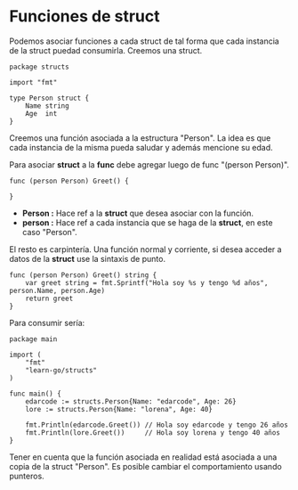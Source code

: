 # Funciones de struct

Podemos asociar funciones a cada struct de tal forma que cada instancia de la struct puedad consumirla. Creemos una struct.

```
package structs

import "fmt"

type Person struct {
	Name string
	Age  int
}
```

Creemos una función asociada a la estructura "Person". La idea es que cada instancia de la misma pueda saludar y además mencione su edad.

Para asociar **struct** a la **func** debe agregar luego de func "(person Person)".

```
func (person Person) Greet() {

}
```

- **Person :** Hace ref a la **struct** que desea asociar con la función.
- **person :** Hace ref a cada instancia que se haga de la **struct**, en este caso "Person".

El resto es carpintería. Una función normal y corriente, si desea acceder a datos de la **struct** use la sintaxis de punto.

```
func (person Person) Greet() string {
	var greet string = fmt.Sprintf("Hola soy %s y tengo %d años", person.Name, person.Age)
	return greet
}
```

Para consumir sería:

```
package main

import (
	"fmt"
	"learn-go/structs"
)

func main() {
	edarcode := structs.Person{Name: "edarcode", Age: 26}
	lore := structs.Person{Name: "lorena", Age: 40}

	fmt.Println(edarcode.Greet()) // Hola soy edarcode y tengo 26 años
	fmt.Println(lore.Greet())     // Hola soy lorena y tengo 40 años
}
```

Tener en cuenta que la función asociada en realidad está asociada a una copia de la struct "Person". Es posible cambiar el comportamiento usando punteros.
